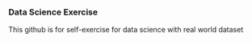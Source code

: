 ### Data Science Exercise

This github is for self-exercise for data science with real world dataset
